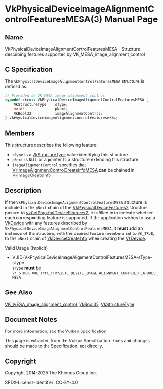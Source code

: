 # VkPhysicalDeviceImageAlignmentControlFeaturesMESA(3) Manual Page

## Name

VkPhysicalDeviceImageAlignmentControlFeaturesMESA - Structure describing features supported by VK\_MESA\_image\_alignment\_control



## [](#_c_specification)C Specification

The `VkPhysicalDeviceImageAlignmentControlFeaturesMESA` structure is defined as:

```c++
// Provided by VK_MESA_image_alignment_control
typedef struct VkPhysicalDeviceImageAlignmentControlFeaturesMESA {
    VkStructureType    sType;
    void*              pNext;
    VkBool32           imageAlignmentControl;
} VkPhysicalDeviceImageAlignmentControlFeaturesMESA;
```

## [](#_members)Members

This structure describes the following feature:

- `sType` is a [VkStructureType](https://registry.khronos.org/vulkan/specs/latest/man/html/VkStructureType.html) value identifying this structure.
- `pNext` is `NULL` or a pointer to a structure extending this structure.
- []()`imageAlignmentControl` specifies that [VkImageAlignmentControlCreateInfoMESA](https://registry.khronos.org/vulkan/specs/latest/man/html/VkImageAlignmentControlCreateInfoMESA.html) **can** be chained in [VkImageCreateInfo](https://registry.khronos.org/vulkan/specs/latest/man/html/VkImageCreateInfo.html)

## [](#_description)Description

If the `VkPhysicalDeviceImageAlignmentControlFeaturesMESA` structure is included in the `pNext` chain of the [VkPhysicalDeviceFeatures2](https://registry.khronos.org/vulkan/specs/latest/man/html/VkPhysicalDeviceFeatures2.html) structure passed to [vkGetPhysicalDeviceFeatures2](https://registry.khronos.org/vulkan/specs/latest/man/html/vkGetPhysicalDeviceFeatures2.html), it is filled in to indicate whether each corresponding feature is supported. If the application wishes to use a [VkDevice](https://registry.khronos.org/vulkan/specs/latest/man/html/VkDevice.html) with any features described by `VkPhysicalDeviceImageAlignmentControlFeaturesMESA`, it **must** add an instance of the structure, with the desired feature members set to `VK_TRUE`, to the `pNext` chain of [VkDeviceCreateInfo](https://registry.khronos.org/vulkan/specs/latest/man/html/VkDeviceCreateInfo.html) when creating the [VkDevice](https://registry.khronos.org/vulkan/specs/latest/man/html/VkDevice.html).

Valid Usage (Implicit)

- [](#VUID-VkPhysicalDeviceImageAlignmentControlFeaturesMESA-sType-sType)VUID-VkPhysicalDeviceImageAlignmentControlFeaturesMESA-sType-sType  
  `sType` **must** be `VK_STRUCTURE_TYPE_PHYSICAL_DEVICE_IMAGE_ALIGNMENT_CONTROL_FEATURES_MESA`

## [](#_see_also)See Also

[VK\_MESA\_image\_alignment\_control](https://registry.khronos.org/vulkan/specs/latest/man/html/VK_MESA_image_alignment_control.html), [VkBool32](https://registry.khronos.org/vulkan/specs/latest/man/html/VkBool32.html), [VkStructureType](https://registry.khronos.org/vulkan/specs/latest/man/html/VkStructureType.html)

## [](#_document_notes)Document Notes

For more information, see the [Vulkan Specification](https://registry.khronos.org/vulkan/specs/latest/html/vkspec.html#VkPhysicalDeviceImageAlignmentControlFeaturesMESA)

This page is extracted from the Vulkan Specification. Fixes and changes should be made to the Specification, not directly.

## [](#_copyright)Copyright

Copyright 2014-2025 The Khronos Group Inc.

SPDX-License-Identifier: CC-BY-4.0